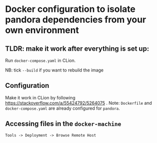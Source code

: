 # Docker configuration to isolate pandora dependencies from your own environment

## TLDR: make it work after everything is set up:

Run `docker-compose.yaml` in CLion.

NB: tick `--build` if you want to rebuild the image

## Configuration

Make it work in CLion by following https://stackoverflow.com/a/55424792/5264075 . Note: `Dockerfile` and `docker-compose.yaml` are already configured for `pandora`.

## Accessing files in the `docker-machine`

`Tools -> Deployment -> Browse Remote Host`
